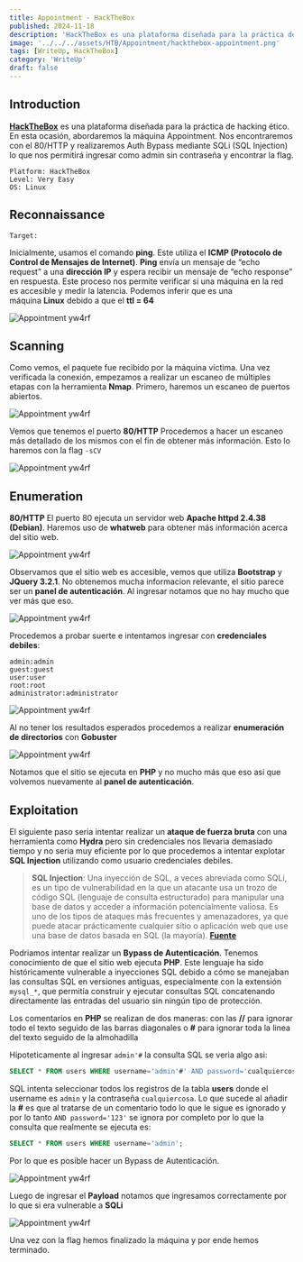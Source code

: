 ```yaml
---
title: Appointment - HackTheBox
published: 2024-11-18
description: 'HackTheBox es una plataforma diseñada para la práctica de hacking ético. En esta ocasión, abordaremos la máquina Appointment. Nos encontraremos con el 80/HTTP y realizaremos Auth Bypass mediante SQLi (SQL Injection) lo que nos permitirá ingresar como admin sin contraseña y encontrar la flag.'
image: '../../../assets/HTB/Appointment/hackthebox-appointment.png'
tags: [WriteUp, HackTheBox]
category: 'WriteUp'
draft: false 
---
```


## Introduction

**[HackTheBox](https://app.hackthebox.com/profile/2035837)** es una plataforma diseñada para la práctica de hacking ético. En esta ocasión, abordaremos la máquina Appointment. Nos encontraremos con el 80/HTTP y realizaremos Auth Bypass mediante SQLi (SQL Injection) lo que nos permitirá ingresar como admin sin contraseña y encontrar la flag.

~~~
Platform: HackTheBox
Level: Very Easy
OS: Linux
~~~

## Reconnaissance

~~~
Target: 
~~~

Inicialmente, usamos el comando **ping**. Este utiliza el **ICMP (Protocolo de Control de Mensajes de Internet)**. **Ping** envía un mensaje de “echo request” a una **dirección IP** y espera recibir un mensaje de “echo response” en respuesta. Este proceso nos permite verificar si una máquina en la red es accesible y medir la latencia. Podemos inferir que es una máquina **Linux** debido a que el **ttl = 64**

![Appointment yw4rf](../../../assets/HTB/Appointment/app-1.png)

## Scanning 

Como vemos, el paquete fue recibido por la máquina víctima. Una vez verificada la conexión, empezamos a realizar un escaneo de múltiples etapas con la herramienta **Nmap**. Primero, haremos un escaneo de puertos abiertos.

![Appointment yw4rf](../../../assets/HTB/Appointment/app-2.png)

Vemos que tenemos el puerto **80/HTTP** Procedemos a hacer un escaneo más detallado de los mismos con el fin de obtener más información. Esto lo haremos con la flag `-sCV`

![Appointment yw4rf](../../../assets/HTB/Appointment/app-3.png)

## Enumeration

**80/HTTP** El puerto 80 ejecuta un servidor web **Apache httpd 2.4.38 (Debian)**. Haremos uso de **whatweb** para obtener más información acerca del sitio web.

![Appointment yw4rf](../../../assets/HTB/Appointment/app-4.png)

Observamos que el sitio web es accesible, vemos que utiliza **Bootstrap** y **JQuery 3.2.1**. No obtenemos mucha informacion relevante, el sitio parece ser un **panel de autenticación**. Al ingresar notamos que no hay mucho que ver más que eso.

![Appointment yw4rf](../../../assets/HTB/Appointment/app-5.png)

 Procedemos a probar suerte e intentamos ingresar con **credenciales debiles**: 

~~~~
admin:admin
guest:guest
user:user
root:root
administrator:administrator
~~~~

![Appointment yw4rf](../../../assets/HTB/Appointment/app-6.png)

Al no tener los resultados esperados procedemos a realizar **enumeración de directorios** con **Gobuster**

![Appointment yw4rf](../../../assets/HTB/Appointment/app-7.png)

Notamos que el sitio se ejecuta en **PHP** y no mucho más que eso asi que volvemos nuevamente al **panel de autenticación**. 

## Exploitation

El siguiente paso seria intentar realizar un **ataque de fuerza bruta** con una herramienta como **Hydra** pero sin credenciales nos llevaria demasiado tiempo y no seria muy eficiente por lo que procedemos a intentar explotar **SQL Injection** utilizando como usuario credenciales debiles.

> **SQL Injection**: Una inyección de SQL, a veces abreviada como SQLi, es un tipo de vulnerabilidad en la que un atacante usa un trozo de código SQL (lenguaje de consulta estructurado) para manipular una base de datos y acceder a información potencialmente valiosa. Es uno de los tipos de ataques más frecuentes y amenazadores, ya que puede atacar prácticamente cualquier sitio o aplicación web que use una base de datos basada en SQL (la mayoría). **[Fuente](https://latam.kaspersky.com/resource-center/definitions/sql-injection)**

Podriamos intentar realizar un **Bypass de Autenticación**. Tenemos conocimiento de que el sitio web ejecuta **PHP**. Este lenguaje ha sido históricamente vulnerable a inyecciones SQL debido a cómo se manejaban las consultas SQL en versiones antiguas, especialmente con la extensión `mysql_*`, que permitía construir y ejecutar consultas SQL concatenando directamente las entradas del usuario sin ningún tipo de protección. 

Los comentarios en **PHP** se realizan de dos maneras: con las **//** para ignorar todo el texto seguido de las barras diagonales o **#** para ignorar toda la linea del texto seguido de la almohadilla

 Hipoteticamente al ingresar `admin'#` la consulta SQL se veria algo asi:

~~~SQL
SELECT * FROM users WHERE username='admin'#' AND password='cualquiercosa'
~~~

SQL intenta seleccionar todos los registros de la tabla **users** donde el username es `admin` y la contraseña `cualquiercosa`. Lo que sucede al añadir la **#** es que al tratarse de un comentario todo lo que le sigue es ignorado y por lo tanto `AND password='123'` se ignora por completo por lo que la consulta que realmente se ejecuta es: 

~~~SQL
SELECT * FROM users WHERE username='admin';
~~~

Por lo que es posible hacer un Bypass de Autenticación.

![Appointment yw4rf](../../../assets/HTB/Appointment/app-8.png)

Luego de ingresar el **Payload** notamos que ingresamos correctamente por lo que si era vulnerable a **SQLi**

![Appointment yw4rf](../../../assets/HTB/Appointment/app-9.png)

Una vez con la flag hemos finalizado la máquina y por ende hemos terminado.